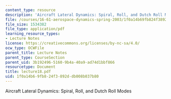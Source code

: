 ```yaml
---
content_type: resource
description: 'Aircraft Lateral Dynamics: Spiral, Roll, and Dutch Roll Modes'
file: /courses/16-61-aerospace-dynamics-spring-2003/1f0a14b69fb824f3892ddb008b037b80_lecture18.pdf
file_size: 1534382
file_type: application/pdf
learning_resource_types:
- Lecture Notes
license: https://creativecommons.org/licenses/by-nc-sa/4.0/
ocw_type: OCWFile
parent_title: Lecture Notes
parent_type: CourseSection
parent_uid: 3b192496-5160-9b4a-40a9-ad74d1bbf866
resourcetype: Document
title: lecture18.pdf
uid: 1f0a14b6-9fb8-24f3-892d-db008b037b80
---
```

Aircraft Lateral Dynamics: Spiral, Roll, and Dutch Roll Modes